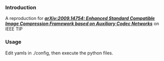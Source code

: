 ### Introduction

A reproduction for [***arXiv:2009.14754: Enhanced Standard Compatible Image Compression Framework based on Auxiliary Codec Networks***](https://doi.org/10.1109/TIP.2021.3134473) on IEEE TIP

### Usage
Edit yamls in ./config, then execute the python files.